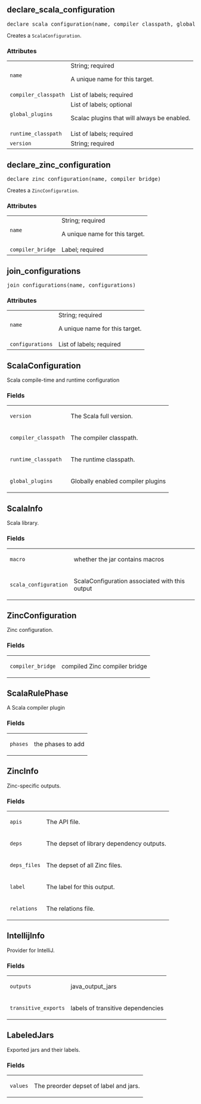 <a name="#declare_scala_configuration"></a>
## declare_scala_configuration

<pre>
declare_scala_configuration(name, compiler_classpath, global_plugins, runtime_classpath, version)
</pre>

Creates a `ScalaConfiguration`.

### Attributes

<table class="params-table">
  <colgroup>
    <col class="col-param" />
    <col class="col-description" />
  </colgroup>
  <tbody>
    <tr id="#declare_scala_configuration_name">
      <td><code>name</code></td>
      <td>
        String; required
        <p>
          A unique name for this target.
        </p>
      </td>
    </tr>
    <tr id="#declare_scala_configuration_compiler_classpath">
      <td><code>compiler_classpath</code></td>
      <td>
        List of labels; required
      </td>
    </tr>
    <tr id="#declare_scala_configuration_global_plugins">
      <td><code>global_plugins</code></td>
      <td>
        List of labels; optional
        <p>
          Scalac plugins that will always be enabled.
        </p>
      </td>
    </tr>
    <tr id="#declare_scala_configuration_runtime_classpath">
      <td><code>runtime_classpath</code></td>
      <td>
        List of labels; required
      </td>
    </tr>
    <tr id="#declare_scala_configuration_version">
      <td><code>version</code></td>
      <td>
        String; required
      </td>
    </tr>
  </tbody>
</table>


<a name="#declare_zinc_configuration"></a>
## declare_zinc_configuration

<pre>
declare_zinc_configuration(name, compiler_bridge)
</pre>

Creates a `ZincConfiguration`.

### Attributes

<table class="params-table">
  <colgroup>
    <col class="col-param" />
    <col class="col-description" />
  </colgroup>
  <tbody>
    <tr id="#declare_zinc_configuration_name">
      <td><code>name</code></td>
      <td>
        String; required
        <p>
          A unique name for this target.
        </p>
      </td>
    </tr>
    <tr id="#declare_zinc_configuration_compiler_bridge">
      <td><code>compiler_bridge</code></td>
      <td>
        Label; required
      </td>
    </tr>
  </tbody>
</table>


<a name="#join_configurations"></a>
## join_configurations

<pre>
join_configurations(name, configurations)
</pre>



### Attributes

<table class="params-table">
  <colgroup>
    <col class="col-param" />
    <col class="col-description" />
  </colgroup>
  <tbody>
    <tr id="#join_configurations_name">
      <td><code>name</code></td>
      <td>
        String; required
        <p>
          A unique name for this target.
        </p>
      </td>
    </tr>
    <tr id="#join_configurations_configurations">
      <td><code>configurations</code></td>
      <td>
        List of labels; required
      </td>
    </tr>
  </tbody>
</table>


<a name="#ScalaConfiguration"></a>
## ScalaConfiguration

Scala compile-time and runtime configuration

### Fields

<table class="params-table">
  <colgroup>
    <col class="col-param" />
    <col class="col-description" />
  </colgroup>
  <tbody>
    <tr id="#ScalaConfiguration_version">
      <td><code>version</code></td>
      <td>
        <p>The Scala full version.</p>
      </td>
    </tr>
    <tr id="#ScalaConfiguration_compiler_classpath">
      <td><code>compiler_classpath</code></td>
      <td>
        <p>The compiler classpath.</p>
      </td>
    </tr>
    <tr id="#ScalaConfiguration_runtime_classpath">
      <td><code>runtime_classpath</code></td>
      <td>
        <p>The runtime classpath.</p>
      </td>
    </tr>
    <tr id="#ScalaConfiguration_global_plugins">
      <td><code>global_plugins</code></td>
      <td>
        <p>Globally enabled compiler plugins</p>
      </td>
    </tr>
  </tbody>
</table>


<a name="#ScalaInfo"></a>
## ScalaInfo

Scala library.

### Fields

<table class="params-table">
  <colgroup>
    <col class="col-param" />
    <col class="col-description" />
  </colgroup>
  <tbody>
    <tr id="#ScalaInfo_macro">
      <td><code>macro</code></td>
      <td>
        <p>whether the jar contains macros</p>
      </td>
    </tr>
    <tr id="#ScalaInfo_scala_configuration">
      <td><code>scala_configuration</code></td>
      <td>
        <p>ScalaConfiguration associated with this output</p>
      </td>
    </tr>
  </tbody>
</table>


<a name="#ZincConfiguration"></a>
## ZincConfiguration

Zinc configuration.

### Fields

<table class="params-table">
  <colgroup>
    <col class="col-param" />
    <col class="col-description" />
  </colgroup>
  <tbody>
    <tr id="#ZincConfiguration_compiler_bridge">
      <td><code>compiler_bridge</code></td>
      <td>
        <p>compiled Zinc compiler bridge</p>
      </td>
    </tr>
  </tbody>
</table>


<a name="#ScalaRulePhase"></a>
## ScalaRulePhase

A Scala compiler plugin

### Fields

<table class="params-table">
  <colgroup>
    <col class="col-param" />
    <col class="col-description" />
  </colgroup>
  <tbody>
    <tr id="#ScalaRulePhase_phases">
      <td><code>phases</code></td>
      <td>
        <p>the phases to add</p>
      </td>
    </tr>
  </tbody>
</table>


<a name="#ZincInfo"></a>
## ZincInfo

Zinc-specific outputs.

### Fields

<table class="params-table">
  <colgroup>
    <col class="col-param" />
    <col class="col-description" />
  </colgroup>
  <tbody>
    <tr id="#ZincInfo_apis">
      <td><code>apis</code></td>
      <td>
        <p>The API file.</p>
      </td>
    </tr>
    <tr id="#ZincInfo_deps">
      <td><code>deps</code></td>
      <td>
        <p>The depset of library dependency outputs.</p>
      </td>
    </tr>
    <tr id="#ZincInfo_deps_files">
      <td><code>deps_files</code></td>
      <td>
        <p>The depset of all Zinc files.</p>
      </td>
    </tr>
    <tr id="#ZincInfo_label">
      <td><code>label</code></td>
      <td>
        <p>The label for this output.</p>
      </td>
    </tr>
    <tr id="#ZincInfo_relations">
      <td><code>relations</code></td>
      <td>
        <p>The relations file.</p>
      </td>
    </tr>
  </tbody>
</table>


<a name="#IntellijInfo"></a>
## IntellijInfo

Provider for IntelliJ.

### Fields

<table class="params-table">
  <colgroup>
    <col class="col-param" />
    <col class="col-description" />
  </colgroup>
  <tbody>
    <tr id="#IntellijInfo_outputs">
      <td><code>outputs</code></td>
      <td>
        <p>java_output_jars</p>
      </td>
    </tr>
    <tr id="#IntellijInfo_transitive_exports">
      <td><code>transitive_exports</code></td>
      <td>
        <p>labels of transitive dependencies</p>
      </td>
    </tr>
  </tbody>
</table>


<a name="#LabeledJars"></a>
## LabeledJars

Exported jars and their labels.

### Fields

<table class="params-table">
  <colgroup>
    <col class="col-param" />
    <col class="col-description" />
  </colgroup>
  <tbody>
    <tr id="#LabeledJars_values">
      <td><code>values</code></td>
      <td>
        <p>The preorder depset of label and jars.</p>
      </td>
    </tr>
  </tbody>
</table>


